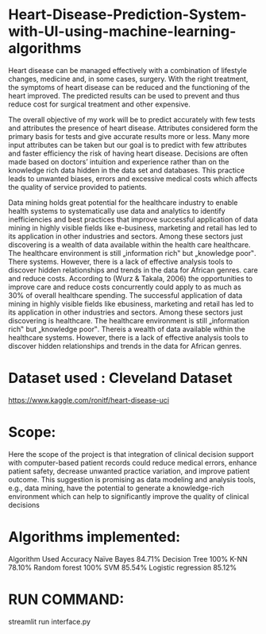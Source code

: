 # Heart-Disease-Prediction-System-with-UI-using-machine-learning-algorithms

Heart disease can be managed effectively with a combination of lifestyle changes, medicine and, in some cases, surgery. With the right treatment, the symptoms of heart disease can be reduced 
and the functioning of the heart improved. The predicted results can be used to prevent and thus reduce cost for surgical treatment and other expensive. 

The overall objective of my work will be to predict accurately with few tests and attributes the presence of heart disease. Attributes considered form the primary basis for tests and give accurate results more or less. Many more input attributes can be taken but our goal is to predict with few attributes and faster efficiency the risk of having heart disease. Decisions are often made based on doctors’ intuition and experience rather than on the knowledge rich data hidden in the data set and databases. This practice leads to unwanted biases, errors and excessive medical costs which affects the quality of service provided to patients. 

Data mining holds great potential for the healthcare industry to enable health systems to systematically use data and analytics to identify inefficiencies and best practices that improve successful application of data mining in highly visible fields like e-business, marketing and retail has led to its application in other industries and sectors. Among these sectors just discovering is a wealth of data available within the health care 
healthcare. The healthcare environment is still „information rich‟ but „knowledge poor‟. There systems. However, there is a lack of effective analysis tools to discover hidden relationships and trends in the data for African genres.
care and reduce costs. According to (Wurz & Takala, 2006) ⁠the opportunities to improve care and reduce costs concurrently could apply to as much as 30% of overall healthcare spending. The successful application of data mining in highly visible fields like ebusiness, marketing and retail has led to its application in other industries and sectors. Among these sectors just discovering is 
healthcare. The healthcare environment is still „information rich‟ but „knowledge poor‟. Thereis a wealth of data available within the healthcare systems. However, there is a lack of effective analysis tools to discover hidden relationships and trends in the data for African genres.

# Dataset used : Cleveland Dataset
https://www.kaggle.com/ronitf/heart-disease-uci

# Scope:
Here the scope of the project is that integration of clinical decision support with computer-based patient records could reduce medical errors, enhance patient safety, decrease unwanted practice variation, and improve patient outcome. This suggestion is promising as data modeling and analysis tools, e.g., data mining, have the potential to generate a knowledge-rich environment which can help to significantly improve the quality of clinical decisions 

# Algorithms implemented: 
Algorithm Used	Accuracy
Naïve Bayes	84.71%
Decision Tree	100%
K-NN	78.10%
Random forest	100%
SVM	85.54%
Logistic regression	85.12%

# RUN COMMAND:
streamlit run interface.py
                         
